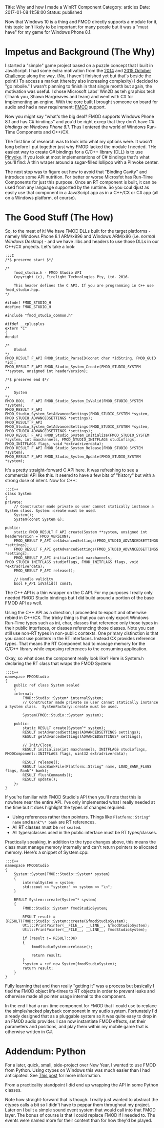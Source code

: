 Title: Why and how I made a WinRT Component
Category: articles
Date: 2017-01-08 11:58:00
Status: published

Now that Windows 10 is a thing and FMOD directly supports a module for it, this topic isn't likely to be important for many people but it was a "must have" for my game for Windows Phone 8.1.

# Impetus and Background (The Why)
I started a "simple" game project based on a puzzle concept that I built in JavaScript.  I had some extra motivation from the [2014](http://ludumdare.com/compo/2014/09/29/october-challenge-2014/) and [2015 October Challenge](http://ludumdare.com/compo/2015/09/28/october-challenge-2015/) along the way.  (No, I haven't finished yet but that's beside the point!)  To access a market (thereby also increasing complexity) I decided to "go mboile."  I wasn't planning to finish in that single month but again, the motivation was useful.  I chose Microsoft Labs' Win2D as teh graphics tech (Thank you, Shawn Hargreaves and team) and went with C# for implementing an engine.  With the core built I brought someone on board for audio and had a new requirement:  [FMOD](http://fmod.org "FMOD Site") support.

Now you might say "what's the big deal?  FMOD supports Windows Phone 8.1 and has C# bindings" and you'd be right excep that they don't have _C# bindings on Windows Phone 8.1_.  Thus I entered the world of Windows Run-Time Components and C++/CX.

The first line of research was to look into what my options were. It wasn't long before I put together just why FMOD lacked the module I needed.  THe easiest way to create C# bindings for a C/C++ library (DLL) is to use [PInvoke](https://msdn.microsoft.com/en-us/library/aa288468(v=vs.71).aspx).  If you look at most implementations of C# bindings that's what you'll find:  A thin wraper around a sugar-filled lollipop with a PInvoke center.

The next stop was to figure out how to avoid that "Binding Cavity" and introduce some API nutrition.  For better or worse Microsfot has Run-Time Components for just this purpose.  Once an RT component is built, it can be used from any language supported by the runtime.  So you coul djust as easily use that component in a JavaScript app as in a C++/CX or C# app (all on a Windows platform, of course).

# The Good Stuff (The How)
So, to the meat of it!  We have FMOD DLLs built for the target platforms - namely Windows Phone 8.1 ARM/x896 and Windows ARM/x86 (i.e. _normal Windows Desktop_) - and we have .libs and headers to use those DLLs in our C++/CX projects.  Let's take a look:

    :::C
    /*$ preserve start $*/

    /*
        fmod_studio.h - FMOD Studio API
        Copyright (c), Firelight Technologies Pty, Ltd. 2016.

        This header defines the C API. If you are programming in C++ use fmod_studio.hpp.
    */

    #ifndef FMOD_STUDIO_H
    #define FMOD_STUDIO_H

    #include "fmod_studio_common.h"

    #ifdef __cplusplus
    extern "C" 
    {
    #endif

    /*
        Global
    */
    FMOD_RESULT F_API FMOD_Studio_ParseID(const char *idString, FMOD_GUID *id);
    FMOD_RESULT F_API FMOD_Studio_System_Create(FMOD_STUDIO_SYSTEM **system, unsigned int headerVersion);

    /*$ preserve end $*/

    /*
        System
    */
    FMOD_BOOL   F_API FMOD_Studio_System_IsValid(FMOD_STUDIO_SYSTEM *system);
    FMOD_RESULT F_API FMOD_Studio_System_SetAdvancedSettings(FMOD_STUDIO_SYSTEM *system, FMOD_STUDIO_ADVANCEDSETTINGS *settings);
    FMOD_RESULT F_API FMOD_Studio_System_GetAdvancedSettings(FMOD_STUDIO_SYSTEM *system, FMOD_STUDIO_ADVANCEDSETTINGS *settings);
    FMOD_RESULT F_API FMOD_Studio_System_Initialize(FMOD_STUDIO_SYSTEM *system, int maxchannels, FMOD_STUDIO_INITFLAGS studioflags, FMOD_INITFLAGS flags, void *extradriverdata);
    FMOD_RESULT F_API FMOD_Studio_System_Release(FMOD_STUDIO_SYSTEM *system);
    FMOD_RESULT F_API FMOD_Studio_System_Update(FMOD_STUDIO_SYSTEM *system);

It's a pretty straight-forward C API here.  It was refreshing to see a commercial API like this.  It seemd to have a few bits of "history" but with a strong dose of intent.  Now for C++:

    :::C++
    class System
    {
    private:
        // Constructor made private so user cannot statically instance a System class. System::create must be used.
        System();
        System(const System &);

    public:
        static FMOD_RESULT F_API create(System **system, unsigned int headerVersion = FMOD_VERSION);
        FMOD_RESULT F_API setAdvancedSettings(FMOD_STUDIO_ADVANCEDSETTINGS *settings);
        FMOD_RESULT F_API getAdvancedSettings(FMOD_STUDIO_ADVANCEDSETTINGS *settings);
        FMOD_RESULT F_API initialize(int maxchannels, FMOD_STUDIO_INITFLAGS studioflags, FMOD_INITFLAGS flags, void *extradriverdata);
        FMOD_RESULT F_API release();

        // Handle validity
        bool F_API isValid() const;

The C++ API is a thin wrapper on the C API.  For my purposes I really only needed FMOD Studio bindings but I did build around a portion of the base FMOD API as well.

Using the C++ API as a direction, I proceeded to export and otherwise rebind in C++/CX.  The tricky thing is that you can only export Windows Run-Time types such as int, char, classes that reference only those types in their public interfaces, or classes referencing those classes.  Note you can still use non-RT types in non-public contexts.  One primary distinction is that you canot use pointers in the RT interfaces.  Instead CX provides reference types.  That means the RT Component had to manage memory for the C/C++ library while exposing references to the consuming application.

Okay, so what does the component really look like?  Here is System.h declaring the RT class that wraps the FMOD System:

    :::C++
    namespace FMODStudio
    {
        public ref class System sealed
        {
        internal:
            FMOD::Studio::System* internalSystem;
            // Constructor made private so user cannot statically instance a System class.  SystemFactory::create must be used.
            
            System(FMOD::Studio::System* system);
            
        public:
            static RESULT create(System^* system);
            RESULT setAdvancedSettings(ADVANCEDSETTINGS settings);
            RESULT getAdvancedSettings(ADVANCEDSETTINGS* settings);

            // Init/Close.
            RESULT initialize(int maxchannels, INITFLAGS studioflags, FMODComponent::INITFLAGS flags, uint32 extradriverdata);

            RESULT release();
            RESULT loadBankFile(Platform::String^ name, LOAD_BANK_FLAGS flags, Bank^* bank);
            RESULT flushCommands();
            RESULT update();
        };
    }

If you're familiar with FMOD Studio's API then you'll note that this is nowhere near the entire API.  I've only implemented what I really needed at the time but it does highlight the types of changes required:

* Using references rather than pointers.  Things like `Platform::String^ name` and `Bank^\* bank` are RT references.
* All RT classes must be `ref` `sealed`.
* All types/classes used in the public interface must be RT types/classes.

Practically speaking, in addition to the type changes above, this means the class must manage memory internally and can't return pointers to allocated memory.  Here's a snippet of System.cpp:


    :::C++
    namespace FMODStudio
    {
        System::System(FMOD::Studio::System* system)
        {
            internalSystem = system;
            std::cout << "system:" << system << "\n";
        }

        RESULT System::create(System^* system)
        {
            FMOD::Studio::System* fmodStudioSystem;

            RESULT result = (RESULT)FMOD::Studio::System::create(&fmodStudioSystem);
            Util::PrintPointer(__FILE__, __LINE__, &fmodStudioSystem);
            Util::PrintPointer(__FILE__, __LINE__, fmodStudioSystem);

            if (result != RESULT::OK)
            {
                fmodStudioSystem->release();

                return result;
            }
            *system = ref new System(fmodStudioSystem);
            return result;
        }
    }

Fully learning that and then really "getting it" was a process but basically I tied the FMOD object life-times to RT objects in order to prevent leaks and otherwise made all pointer usage internal to the component.

In the end I had a run-time component for FMOD that I could use to replace the simple/hacked playback component in my audio system.  Fortunately I'd already designed that as a pluggable system so it was quite easy to drop in an FMOD audio provider.  I can now instantiate FMOD effects, set their parameters and positions, and play them within my mobile game that is otherwise written in C#.

# Addendum: Python
For a later, quick, small, side-project over New Year, I wanted to use FMOD from Python.  Using ctypes on Windows this was much easier than I had anticipated.  See [This post](http://www.fmod.org/questions/question/how-to-use-fmod-from-a-python-script/) for more information.

From a practicality standpoint I did end up wrapping the API in some Python classes.

<script src="https://bitbucket.org/j3hyde/midiplayground/src/738d8db7ad4d2a835fffb9f5ac908c73e3bb6920/fmod.py?embed=t"></script>

Note how straight-forward that is though.  I really just wanted to abstract the ctypes calls a bit so I didn't have to peppar them throughout my project.  Later on I built a simple sound event system that would call into that FMOD layer.  The bonus of course is that I could replace FMOD if I needed to.  The events were named more for their content than for how they'd be played.
